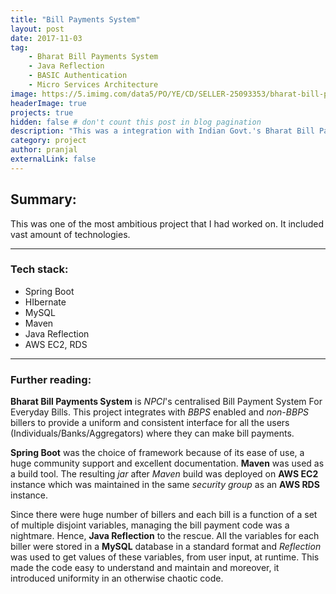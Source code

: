 ```yaml
---
title: "Bill Payments System"
layout: post
date: 2017-11-03
tag: 
    - Bharat Bill Payments System
    - Java Reflection
    - BASIC Authentication
    - Micro Services Architecture
image: https://5.imimg.com/data5/PO/YE/CD/SELLER-25093353/bharat-bill-payment-services-500x500.jpg
headerImage: true
projects: true
hidden: false # don't count this post in blog pagination
description: "This was a integration with Indian Govt.'s Bharat Bill Payments Plaltform."
category: project
author: pranjal
externalLink: false
---
```


## Summary:
This was one of the most ambitious project that I had worked on. It included vast amount of technologies.

---

### Tech stack:
* Spring Boot
* HIbernate
* MySQL
* Maven
* Java Reflection
* AWS EC2, RDS

---

### Further reading:
**Bharat Bill Payments System** is *NPCI*'s centralised Bill Payment System For Everyday Bills. This project integrates with *BBPS* enabled and *non-BBPS* billers to provide a uniform and consistent interface for all the users (Individuals/Banks/Aggregators) where they can make bill payments.

**Spring Boot** was the choice of framework because of its ease of use, a huge community support and excellent documentation. **Maven** was used as a build tool. The resulting *jar* after *Maven* build was deployed on **AWS EC2** instance which was maintained in the same *security group* as an **AWS RDS** instance.

Since there were huge number of billers and each bill is a function of a set of multiple disjoint variables, managing the bill payment code was a nightmare. Hence, **Java Reflection** to the rescue. All the variables for each biller were stored in a **MySQL** database in a standard format and *Reflection* was used to get values of these variables, from user input, at runtime. This made the code easy to understand and maintain and moreover, it introduced uniformity in an otherwise chaotic code.